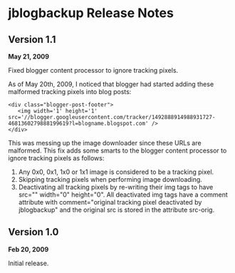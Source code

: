 # jblogbackup Release Notes #

## Version 1.1 ##

**May 21, 2009**

Fixed blogger content processor to ignore tracking pixels.

As of May 20th, 2009, I noticed that blogger had started adding these malformed tracking pixels into blog posts:
```
<div class="blogger-post-footer">
   <img width='1' height='1' src='//blogger.googleusercontent.com/tracker/1492888914988931727-4681360279888199619?l=blogname.blogspot.com' />
</div>
```

This was messing up the image downloader since these URLs are malformed. This fix adds some smarts to the blogger content processor to ignore tracking pixels as follows:
  1. Any 0x0, 0x1, 1x0 or 1x1 image is considered to be a tracking pixel.
  1. Skipping tracking pixels when performing image downloading.
  1. Deactivating all tracking pixels by re-writing their img tags to have src="" width="0" height="0". All deactivated img tags have a comment attribute with comment="original tracking pixel deactivated by jblogbackup" and the original src is stored in the attribute src-orig.

## Version 1.0 ##

**Feb 20, 2009**

Initial release.